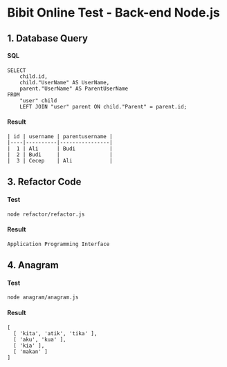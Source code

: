 # Bibit Online Test - Back-end Node.js

## 1. Database Query

#### SQL

```
SELECT
	child.id,
	child."UserName" AS UserName,
	parent."UserName" AS ParentUserName
FROM
	"user" child
	LEFT JOIN "user" parent ON child."Parent" = parent.id;
```

#### Result

```
| id | username | parentusername |
|----|----------|----------------|
|  1 | Ali      | Budi           |
|  2 | Budi     |                |
|  3 | Cecep    | Ali            |
```

## 3. Refactor Code

#### Test

```
node refactor/refactor.js
```

#### Result

```
Application Programming Interface
```

### 

## 4. Anagram

#### Test

```
node anagram/anagram.js
```

#### Result

```
[
  [ 'kita', 'atik', 'tika' ],
  [ 'aku', 'kua' ],
  [ 'kia' ],
  [ 'makan' ]
]
```